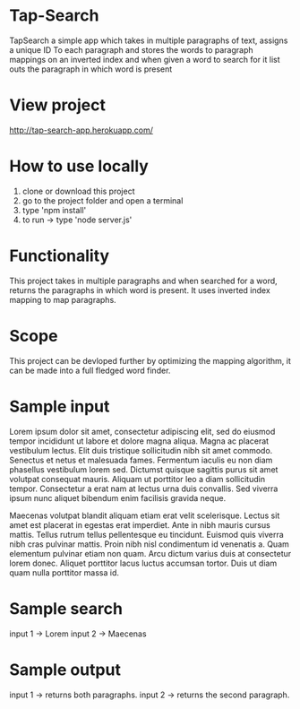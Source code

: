 # Tap-Search
TapSearch a simple app which takes in multiple paragraphs of text, assigns a unique ID To each paragraph and stores 
the words to paragraph mappings on an inverted index and when given a word to search for it list outs the paragraph 
in which word is present 

# View project
http://tap-search-app.herokuapp.com/

# How to use locally
1. clone or download this project
2. go to the project folder and open a terminal
3. type 'npm install'
4. to run -> type 'node server.js'

# Functionality
This project takes in multiple paragraphs and when searched for a word, returns the paragraphs in which word is present. It uses inverted
index mapping to map paragraphs.

# Scope
This project can be devloped further by optimizing the mapping algorithm, it can be made into a full fledged word finder.

# Sample input
Lorem ipsum dolor sit amet, consectetur adipiscing elit, sed do eiusmod tempor incididunt ut labore et dolore magna aliqua. 
Magna ac placerat vestibulum lectus. Elit duis tristique sollicitudin nibh sit amet commodo. Senectus et netus et malesuada fames. 
Fermentum iaculis eu non diam phasellus vestibulum lorem sed. Dictumst quisque sagittis purus sit amet volutpat consequat mauris. 
Aliquam ut porttitor leo a diam sollicitudin tempor. Consectetur a erat nam at lectus urna duis convallis. 
Sed viverra ipsum nunc aliquet bibendum enim facilisis gravida neque. 



Maecenas volutpat blandit aliquam etiam erat velit scelerisque. Lectus sit amet est placerat in egestas erat imperdiet. 
Ante in nibh mauris cursus mattis. Tellus rutrum tellus pellentesque eu tincidunt. Euismod quis viverra nibh cras pulvinar mattis. 
Proin nibh nisl condimentum id venenatis a. Quam elementum pulvinar etiam non quam. Arcu dictum varius duis at consectetur lorem donec. 
Aliquet porttitor lacus luctus accumsan tortor. Duis ut diam quam nulla porttitor massa id.

# Sample search
input 1 -> Lorem 
input 2 -> Maecenas

# Sample output
input 1 -> returns both paragraphs.
input 2 -> returns the second paragraph.
